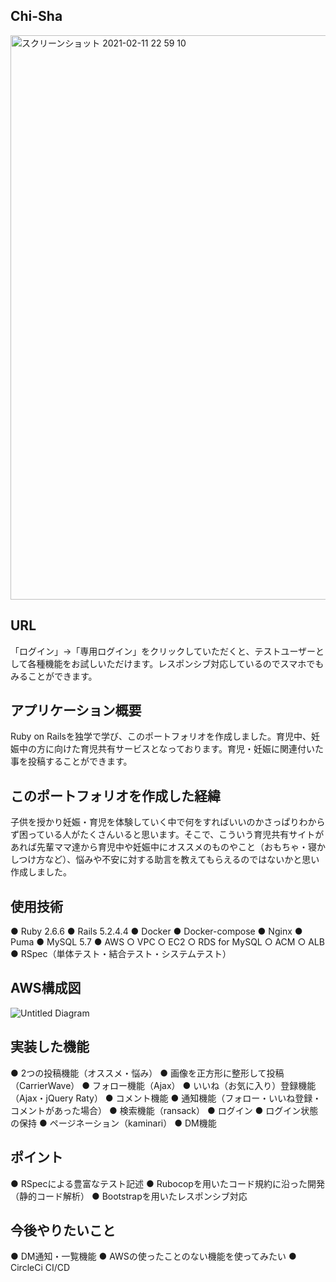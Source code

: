 ## Chi-Sha
<img width="903" alt="スクリーンショット 2021-02-11 22 59 10" src="https://user-images.githubusercontent.com/69452885/107646520-668bf880-6cbd-11eb-9af8-9ff9b30ef1f1.png">

## URL
「ログイン」→「専用ログイン」をクリックしていただくと、テストユーザーとして各種機能をお試しいただけます。レスポンシブ対応しているのでスマホでもみることができます。
## アプリケーション概要
Ruby on Railsを独学で学び、このポートフォリオを作成しました。育児中、妊娠中の方に向けた育児共有サービスとなっております。育児・妊娠に関連付いた事を投稿することができます。

## このポートフォリオを作成した経緯
子供を授かり妊娠・育児を体験していく中で何をすればいいのかさっぱりわからず困っている人がたくさんいると思います。そこで、こういう育児共有サイトがあれば先輩ママ達から育児中や妊娠中にオススメのものやこと（おもちゃ・寝かしつけ方など）、悩みや不安に対する助言を教えてもらえるのではないかと思い作成しました。

## 使用技術
● Ruby 2.6.6
● Rails 5.2.4.4
● Docker
● Docker-compose
● Nginx
● Puma
● MySQL 5.7
● AWS
    ○ VPC
    ○ EC2
    ○ RDS for MySQL
    ○ ACM
    ○ ALB
● RSpec（単体テスト・結合テスト・システムテスト）

## AWS構成図
![Untitled Diagram](https://user-images.githubusercontent.com/69452885/107664692-094d7280-6cd0-11eb-973c-c81ad696f9a9.png)

## 実装した機能
● 2つの投稿機能（オススメ・悩み）
● 画像を正方形に整形して投稿（CarrierWave）
● フォロー機能（Ajax）
● いいね（お気に入り）登録機能（Ajax・jQuery Raty）
● コメント機能
● 通知機能（フォロー・いいね登録・コメントがあった場合）
● 検索機能（ransack）
● ログイン
● ログイン状態の保持
● ページネーション（kaminari）
● DM機能

## ポイント
● RSpecによる豊富なテスト記述
● Rubocopを用いたコード規約に沿った開発（静的コード解析）
● Bootstrapを用いたレスポンシブ対応

## 今後やりたいこと
● DM通知・一覧機能
● AWSの使ったことのない機能を使ってみたい
● CircleCi CI/CD

